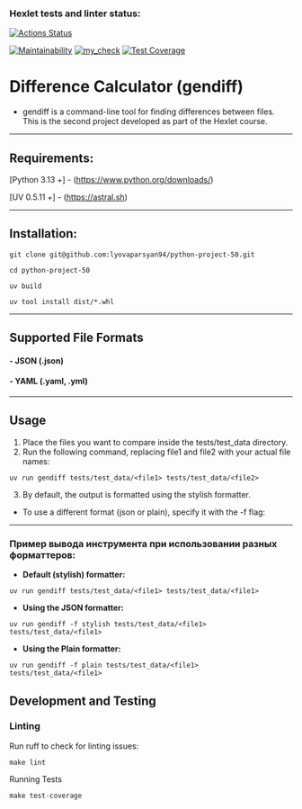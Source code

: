 ### Hexlet tests and linter status:

[![Actions Status](https://github.com/lyovaparsyan94/python-project-50/actions/workflows/hexlet-check.yml/badge.svg)](https://github.com/lyovaparsyan94/python-project-50/actions)

[![Maintainability](https://api.codeclimate.com/v1/badges/211f3fb05430bee114cc/maintainability)](https://codeclimate.com/github/lyovaparsyan94/python-project-50/maintainability)
[![my_check](https://github.com/lyovaparsyan94/python-project-50/actions/workflows/my_workflow.yml/badge.svg)](https://github.com/lyovaparsyan94/python-project-50/actions/workflows/my_workflow.yml)
[![Test Coverage](https://api.codeclimate.com/v1/badges/211f3fb05430bee114cc/test_coverage)](https://codeclimate.com/github/lyovaparsyan94/python-project-50/test_coverage)

# Difference Calculator (gendiff)

- gendiff is a command-line tool for finding differences between files. This is the second project developed as part of
  the Hexlet course.

***

## Requirements:

[Python 3.13 +] - (https://www.python.org/downloads/)

[UV 0.5.11 +] - (https://astral.sh)
***

## Installation:

``` 
git clone git@github.com:lyovaparsyan94/python-project-50.git
```

````
cd python-project-50
````

`````
uv build
``````

````````
uv tool install dist/*.whl
````````

***

## Supported File Formats

#### - JSON (.json)

#### - YAML (.yaml, .yml)

***

## Usage

1. Place the files you want to compare inside the tests/test_data directory.
2. Run the following command, replacing file1 and file2 with your actual file names:

````
uv run gendiff tests/test_data/<file1> tests/test_data/<file2>
````

3. By default, the output is formatted using the stylish formatter.

- To use a different format (json or plain), specify it with the -f flag:

***

### Пример вывода инструмента при использовании разных форматтеров:

- **Default (stylish) formatter:**

````
uv run gendiff tests/test_data/<file1> tests/test_data/<file1>
````

- **Using the JSON formatter:**

``````
uv run gendiff -f stylish tests/test_data/<file1> tests/test_data/<file1>
``````

- **Using the Plain formatter:**

``````
uv run gendiff -f plain tests/test_data/<file1> tests/test_data/<file1>
``````

## Development and Testing
### Linting
Run ruff to check for linting issues:
```
make lint
```
Running Tests
```
make test-coverage
```